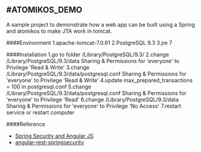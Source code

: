 #ATOMIKOS_DEMO
---

A sample project to demonstrate how a web app can be built using a Spring and atomikos to make JTA work in tomcat.

####Environment
1.apache-tomcat-7.0.61
2.PostgreSQL 9.3
3.jre 7

####Installation
1.go to folder /Library/PostgreSQL/9.3/
2.change /Library/PostgreSQL/9.3/data Sharing & Permissions for 'everyone' to Privilege 'Read & Write'
3.change /Library/PostgreSQL/9.3/data/postgresql.conf Sharing & Permissions for 'everyone' to Privilege 'Read & Write'
4.update max_prepared_transactions = 100 in postgresql.conf
5.change /Library/PostgreSQL/9.3/data/postgresql.conf Sharing & Permissions for 'everyone' to Privilege 'Read'
6.change /Library/PostgreSQL/9.3/data Sharing & Permissions for 'everyone' to Privilege 'No Access'
7.restart service or restart computer

####Reference
- [Spring Security and Angular JS](https://spring.io/guides/tutorials/spring-security-and-angular-js/)
- [angular-rest-springsecurity](https://github.com/philipsorst/angular-rest-springsecurity)


